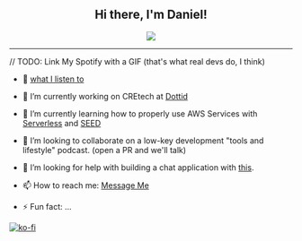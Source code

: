 <h2 align="center">Hi there, I'm Daniel!</h2>
<p align="center">
<!--  <img src="https://media.giphy.com/media/1337mjZhdNJWSY/giphy.gif"> -->
  <img src="https://media.giphy.com/media/gi84IkFRzwube/giphy.gif">
</p>

--------
// TODO: Link My Spotify with a GIF (that's what real devs do, I think)
- 🎸 [what I listen to](https://open.spotify.com/user/danieruryan)

- 🔭 I’m currently working on CREtech at [Dottid](https://dottid.com/)
- 🌱 I’m currently learning how to properly use AWS Services with [Serverless](https://www.serverless.com/) and [SEED](https://seed.run/)
- 👯 I’m looking to collaborate on a low-key development "tools and lifestyle" podcast. (open a PR and we'll talk)
- 🤔 I’m looking for help with building a chat application with [this](https://www.npmjs.com/package/owoify-js).
<!-- - 💬 Ask me about how to learn the cutting-edge web tools (ones so sharp they'll cut you....) -->
- 📫 How to reach me: [Message Me](https://twitter.com/DanielCender)
<!-- - 😄 Pronouns: ... -->
- ⚡ Fun fact: ...


[![ko-fi](https://ko-fi.com/img/githubbutton_sm.svg)](https://ko-fi.com/X8X039D58)
